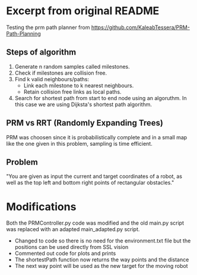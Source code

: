 # Excerpt from original README
Testing the prm path planner from https://github.com/KaleabTessera/PRM-Path-Planning

## Steps of algorithm
1. Generate n random samples called milestones.
2. Check if milestones are collision free.
3. Find k valid neighbours/paths:
   - Link each milestone to k nearest neighbours.
   - Retain collision free links as local paths.
4. Search for shortest path from start to end node using an algoruthm. In this case we are using Dijksta's shortest path algorithm.

## PRM vs RRT (Randomly Expanding Trees)
PRM was choosen since it is probabilistically complete and in a small map like the one given in this problem, sampling is time efficient.

## Problem
"You are given as input the current and target coordinates of a robot, as well as the top left and bottom right points of rectangular obstacles."

# Modifications
Both the PRMController.py code was modified and the old main.py script was replaced with an adapted main_adapted.py script. 
- Changed to code so there is no need for the environment.txt file but the positions can be used directly from SSL vision
- Commented out code for plots and prints
- The shortestPath function now returns the way points and the distance
- The next way point will be used as the new target for the moving robot


